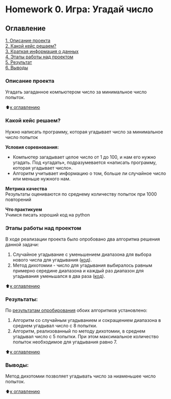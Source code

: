 # Homework 0. Игра: Угадай число

## Оглавление  
[1. Описание проекта](https://github.com/IlyaPolunin/SF_DST78_homework/blob/main/homework_0/README.md#Описание-проекта)  
[2. Какой кейс решаем?](https://github.com/IlyaPolunin/SF_DST78_homework/blob/main/homework_0/README.md#Какой-кейс-решаем)  
[3. Краткая информация о данных](https://github.com/IlyaPolunin/SF_DST78_homework/blob/main/homework_0/README.md#Краткая-информация-о-данных)  
[4. Этапы работы над проектом](https://github.com/IlyaPolunin/SF_DST78_homework/blob/main/homework_0/README.md#Этапы-работы-над-проектом)  
[5. Результат](https://github.com/IlyaPolunin/SF_DST78_homework/blob/main/homework_0/README.md#Результат)    
[6. Выводы](https://github.com/IlyaPolunin/SF_DST78_homework/blob/main/homework_0/README.md#Выводы) 

### Описание проекта    
Угадать загаданное компьютером число за минимальное число попыток.

:arrow_up:[к оглавлению](https://github.com/IlyaPolunin/SF_DST78_homework/blob/main/homework_0/README.md#Оглавление)


### Какой кейс решаем?    
Нужно написать программу, которая угадывает число за минимальное число попыток

**Условия соревнования:**  
- Компьютер загадывает целое число от 1 до 100, и нам его нужно угадать. Под «угадать», подразумевается «написать программу, которая угадывает число».
- Алгоритм учитывает информацию о том, больше ли случайное число или меньше нужного нам.

**Метрика качества**     
Результаты оцениваются по среднему количеству попыток при 1000 повторений

**Что практикуем**     
Учимся писать хороший код на python


### Этапы работы над проектом  
В ходе реализации проекта было опробовано два алгоритма решения данной задачи:
1. Случайное угадывание с уменьшением диапазона для выбора нового числа для угадывания ([код](https://github.com/IlyaPolunin/SF_DST78_homework/blob/main/homework_0/game_v3.py)).
2. Метод дихотомии - число для угадывания выбиралось равным примерно середине диапазона и каждый раз диапазон для угадывания уменьшался в два раза ([код](https://github.com/IlyaPolunin/SF_DST78_homework/blob/main/homework_0/game_v4.py)).

:arrow_up:[к оглавлению](https://github.com/IlyaPolunin/SF_DST78_homework/blob/main/homework_0/README.md#Оглавление)


### Результаты:  
По [результатам опробирования](https://github.com/IlyaPolunin/SF_DST78_homework/blob/main/homework_0/game.ipynb) обоих алгоритмов установлено:
1. Алгоритм со случайным угадыванием и сокращением диапазона в среднем угадывал число с 8 попытки.
2. Алгоритм, реализованный по методу дихотомии, в среднем угадывал число с 5 попытки. При этом максимальное количество попыток необходимое для угадывания равно 7.

:arrow_up:[к оглавлению](https://github.com/IlyaPolunin/SF_DST78_homework/blob/main/homework_0/README.md#Оглавление)


### Выводы:  
Метод дихотомии позволяет угадывать число за ниаменьшее число попыток.

:arrow_up:[к оглавлению](https://github.com/IlyaPolunin/SF_DST78_homework/blob/main/homework_0/README.md#Оглавление)
